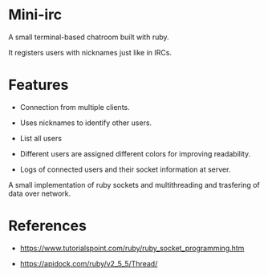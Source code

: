 # Mini-irc

A small terminal-based chatroom built with ruby.

It registers users with nicknames just like in IRCs.



# Features

- Connection from multiple clients.

- Uses nicknames to identify other users.

- List all users

- Different users are assigned different colors for improving readability.

- Logs of connected users and their socket information at server.



A small implementation of ruby sockets and multithreading and trasfering of data over network.



# References 

- https://www.tutorialspoint.com/ruby/ruby_socket_programming.htm

- https://apidock.com/ruby/v2_5_5/Thread/
